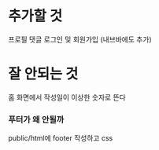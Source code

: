 # 추가할 것
프로필
댓글
로그인 및 회원가입 (내브바에도 추가)

# 잘 안되는 것
홈 화면에서 작성일이 이상한 숫자로 뜬다
### 푸터가 왜 안될까
public/html에 footer 작성하고 css